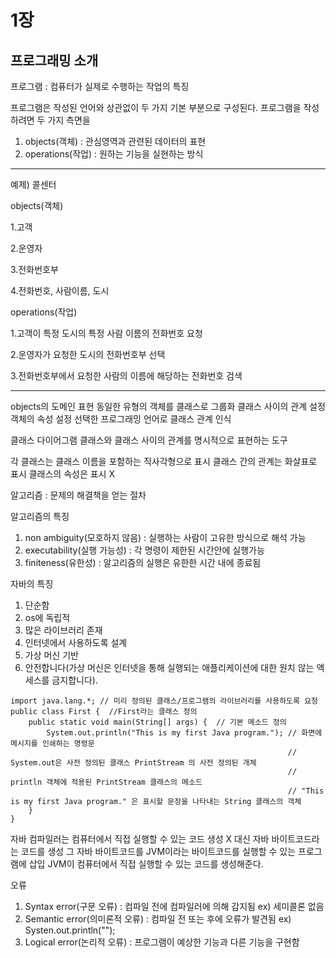 # 1장

## 프로그래밍 소개

프로그램 : 컴퓨터가 실제로 수행하는 작업의 특징

프로그램은 작성된 언어와 상관없이 두 가지 기본 부분으로 구성된다.
프로그램을 작성하려면 두 가지 측면을 

1. objects(객체) : 관심영역과 관련된 데이터의 표현
2. operations(작업) : 원하는 기능을 실현하는 방식

---

예제) 콜센터

objects(객체)


1.고객


2.운영자


3.전화번호부


4.전화번호, 사람이름, 도시



operations(작업)



1.고객이 특정 도시의 특정 사람 이름의 전화번호 요청



2.운영자가 요청한 도시의 전화번호부 선택



3.전화번호부에서 요청한 사람의 이름에 해당하는 전화번호 검색




---


objects의 도메인 표현
동일한 유형의 객체를 클래스로 그룹화
클래스 사이의 관계 설정
객체의 속성 설정
선택한 프로그래밍 언어로 클래스 관계 인식

클래스 다이어그램
클래스와 클래스 사이의 관계를 명시적으로 표현하는 도구

각 클래스는 클래스 이름을 포함하는 직사각형으로 표시
클래스 간의 관계는 화살표로 표시
클래스의 속성은 표시 X

알고리즘 : 문제의 해결책을 얻는 절차

알고리즘의 특징
1. non ambiguity(모호하지 않음) : 실행하는 사람이 고유한 방식으로 해석 가능
2. executability(실행 가능성) : 각 명령이 제한된 시간안에 실행가능
3. finiteness(유한성) : 알고리즘의 실행은 유한한 시간 내에 종료됨


자바의 특징
1. 단순함
2. os에 독립적
3. 많은 라이브러리 존재
4. 인터넷에서 사용하도록 설계
5. 가상 머신 기반
5. 안전합니다(가상 머신은 인터넷을 통해 실행되는 애플리케이션에 대한 원치 않는 액세스를 금지합니다).

```
import java.lang.*; // 미리 정의된 클래스/프로그램의 라이브러리를 사용하도록 요청
public class First {  //First라는 클래스 정의
    public static void main(String[] args) {  // 기본 메소드 정의
        System.out.println("This is my first Java program."); // 화면에 메시지를 인쇄하는 명령문
                                                              // System.out은 사전 정의된 클래스 PrintStream 의 사전 정의된 개체
                                                              // println 객체에 적용된 PrintStream 클래스의 메소드
                                                              // "This is my first Java program." 은 표시할 문장을 나타내는 String 클래스의 객체
    }
}
```

자바 컴파일러는 컴퓨터에서 직접 실행할 수 있는 코드 생성 X
대신 자바 바이트코드라는 코드를 생성
그 자바 바이트코드를 JVM이라는 바이트코드를 실행할 수 있는 프로그램에 삽입
JVM이 컴퓨터에서 직접 실행할 수 있는 코드를 생성해준다.

오류
1. Syntax error(구문 오류) : 컴파일 전에 컴파일러에 의해 감지됨
                            ex) 세미콜론 없음
2. Semantic error(의미론적 오류) : 컴파일 전 또는 후에 오류가 발견됨
                            ex) Systen.out.println("");
3. Logical error(논리적 오류) : 프로그램이 예상한 기능과 다른 기능을 구현함







